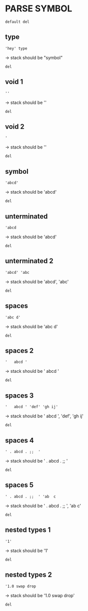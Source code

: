 # PARSE SYMBOL

`default del `

## type

`'hey' type`

-> stack should be "symbol"

`del`

## void 1

`''`

-> stack should be ''

`del`

## void 2

`'`

-> stack should be ''

`del`

## symbol

`'abcd'`

-> stack should be 'abcd'

`del`

## unterminated

`'abcd`

-> stack should be 'abcd'

`del`

## unterminated 2

`'abcd' 'abc`

-> stack should be 'abcd', 'abc'

`del`

## spaces

`'abc d'`

-> stack should be 'abc d'

`del`

## spaces 2

`'   abcd '`

-> stack should be '   abcd '

`del`

## spaces 3

`'   abcd ' 'def' 'gh ij'`

-> stack should be '   abcd ', 'def', 'gh ij'

`del`

## spaces 4

`' . abcd . ;;  '`

-> stack should be ' . abcd . ;;  '

`del`

## spaces 5

`' . abcd . ;;  ' 'ab  c`

-> stack should be ' . abcd . ;;  ', 'ab  c'

`del`

## nested types 1

`'1'`

-> stack should be '1'

`del`

## nested types 2

`'1.0 swap drop`

-> stack should be '1.0 swap drop'

`del`
